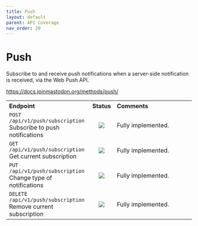 ```yaml
---
title: Push
layout: default
parent: API Coverage
nav_order: 29
---
```


# Push

Subscribe to and receive push notifications when a server-side notification is received, via the Web Push API.

<a href="https://docs.joinmastodon.org/methods/push/" target="_blank">https://docs.joinmastodon.org/methods/push/</a>

<table style="width:100%;table-layout:fixed;">
  <tr>
    <th style="width:45%;text-align:left;">Endpoint</th>
    <th style="width:10%;text-align:center;">Status</th>
    <th style="width:45%;text-align:left;">Comments</th>
  </tr>
  <tr>
    <td style="width:45%;text-align:left;"><code>POST /api/v1/push/subscription</code><br>Subscribe to push notifications</td>
    <td style="width:10%;text-align:center;"><img src="/assets/green16.png"></td>
    <td style="width:45%;text-align:left;">Fully implemented.</td>
  </tr>
  <tr>
    <td style="width:45%;text-align:left;"><code>GET /api/v1/push/subscription</code><br>Get current subscription</td>
    <td style="width:10%;text-align:center;"><img src="/assets/green16.png"></td>
    <td style="width:45%;text-align:left;">Fully implemented.</td>
  </tr>
  <tr>
    <td style="width:45%;text-align:left;"><code>PUT /api/v1/push/subscription</code><br>Change type of notifications</td>
    <td style="width:10%;text-align:center;"><img src="/assets/green16.png"></td>
    <td style="width:45%;text-align:left;">Fully implemented.</td>
  </tr>
  <tr>
    <td style="width:45%;text-align:left;"><code>DELETE /api/v1/push/subscription</code><br>Remove current subscription</td>
    <td style="width:10%;text-align:center;"><img src="/assets/green16.png"></td>
    <td style="width:45%;text-align:left;">Fully implemented.</td>
  </tr>
</table>
